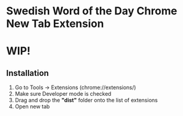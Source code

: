 # Swedish Word of the Day Chrome New Tab Extension

# WIP!

## Installation

1. Go to Tools → Extensions (chrome://extensions/)
2. Make sure Developer mode is checked
3. Drag and drop the **"dist"** folder onto the list of extensions
4. Open new tab
